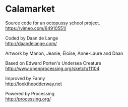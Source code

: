 Calamarket
==========

Source code for an octopussy school project.  
https://vimeo.com/64910551/

Coded by Daan de Lange  
http://daandelange.com/

Artwork by Manon, Jeanie, Éloïse, Anne-Laure and Daan  

Based on Edward Porten's Undersea Creature  
http://www.openprocessing.org/sketch/11104

Improved by Fanny  
http://looktheodderway.net

Powered by Processing  
http://processing.org/